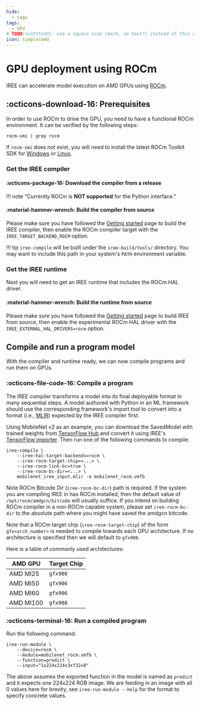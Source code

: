 ```yaml
---
hide:
  - tags
tags:
  - GPU
# TODO(scotttodd): use a square icon (mark, no text?) instead of this wide one?
icon: simple/amd
---
```


# GPU deployment using ROCm

IREE can accelerate model execution on AMD GPUs using
[ROCm](https://www.amd.com/en/graphics/servers-solutions-rocm).

## :octicons-download-16: Prerequisites

In order to use ROCm to drive the GPU, you need to have a functional ROCm
environment. It can be verified by the following steps:

``` shell
rocm-smi | grep rocm
```

If `rocm-smi` does not exist, you will need to install the latest ROCm Toolkit
SDK for
[Windows](https://rocm.docs.amd.com/en/latest/deploy/windows/quick_start.html)
or [Linux](https://rocm.docs.amd.com/en/latest/deploy/linux/quick_start.html).

### Get the IREE compiler

#### :octicons-package-16: Download the compiler from a release

!!! note "Currently ROCm is **NOT supported** for the Python interface."

#### :material-hammer-wrench: Build the compiler from source

Please make sure you have followed the
[Getting started](../../building-from-source/getting-started.md) page to build
the IREE compiler, then enable the ROCm compiler target with the
`IREE_TARGET_BACKEND_ROCM` option.

!!! tip
    `iree-compile` will be built under the `iree-build/tools/` directory. You
    may want to include this path in your system's `PATH` environment variable.

### Get the IREE runtime

Next you will need to get an IREE runtime that includes the ROCm HAL driver.

#### :material-hammer-wrench: Build the runtime from source

Please make sure you have followed the
[Getting started](../../building-from-source/getting-started.md) page to build
IREE from source, then enable the experimental ROCm HAL driver with the
`IREE_EXTERNAL_HAL_DRIVERS=rocm` option.

## Compile and run a program model

With the compiler and runtime ready, we can now compile programs and run them
on GPUs.

### :octicons-file-code-16: Compile a program

The IREE compiler transforms a model into its final deployable format in many
sequential steps. A model authored with Python in an ML framework should use the
corresponding framework's import tool to convert into a format (i.e.,
[MLIR](https://mlir.llvm.org/)) expected by the IREE compiler first.

Using MobileNet v2 as an example, you can download the SavedModel with trained
weights from
[TensorFlow Hub](https://tfhub.dev/google/tf2-preview/mobilenet_v2/classification)
and convert it using IREE's
[TensorFlow importer](../ml-frameworks/tensorflow.md). Then run one of the
following commands to compile:

```shell hl_lines="2-5"
iree-compile \
    --iree-hal-target-backends=rocm \
    --iree-rocm-target-chip=<...> \
    --iree-rocm-link-bc=true \
    --iree-rocm-bc-dir=<...> \
    mobilenet_iree_input.mlir -o mobilenet_rocm.vmfb
```

Note ROCm Bitcode Dir (`iree-rocm-bc-dir`) path is required. If the system
you are compiling IREE in has ROCm installed, then the default value of
`/opt/rocm/amdgcn/bitcode` will usually suffice. If you intend on building
ROCm compiler in a non-ROCm capable system, please set `iree-rocm-bc-dir`
to the absolute path where you might have saved the amdgcn bitcode.

Note that a ROCm target chip (`iree-rocm-target-chip`) of the form
`gfx<arch_number>` is needed to compile towards each GPU architecture. If
no architecture is specified then we will default to `gfx908`.

Here is a table of commonly used architectures:

| AMD GPU   | Target Chip |
| --------- | ----------- |
| AMD MI25  | `gfx900`    |
| AMD MI50  | `gfx906`    |
| AMD MI60  | `gfx906`    |
| AMD MI100 | `gfx908`    |

### :octicons-terminal-16: Run a compiled program

Run the following command:

``` shell hl_lines="2"
iree-run-module \
    --device=rocm \
    --module=mobilenet_rocm.vmfb \
    --function=predict \
    --input="1x224x224x3xf32=0"
```

The above assumes the exported function in the model is named as `predict` and
it expects one 224x224 RGB image. We are feeding in an image with all 0 values
here for brevity, see `iree-run-module --help` for the format to specify
concrete values.

